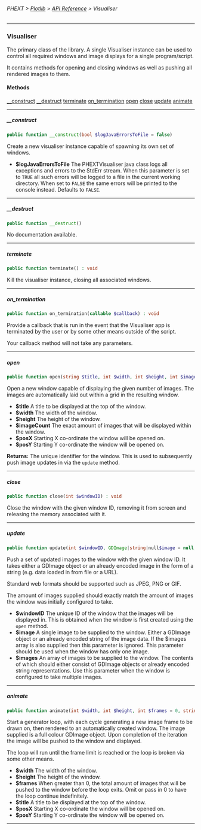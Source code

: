 ###### PHEXT > [Plotlib](../README.md) > [API Reference](index.md) > Visualiser
------
### Visualiser
The primary class of the library. A single Visualiser instance can be used to control all required windows and image displays for a single program/script.

It contains methods for opening and closing windows as well as pushing all rendered images to them.
#### Methods
[__construct](#__construct)
[__destruct](#__destruct)
[terminate](#terminate)
[on_termination](#on_termination)
[open](#open)
[close](#close)
[update](#update)
[animate](#animate)

------
##### __construct
```php
public function __construct(bool $logJavaErrorsToFile = false) 
```
Create a new visualiser instance capable of spawning its own set of windows.

- **$logJavaErrorsToFile** The PHEXTVisualiser java class logs all exceptions and errors to the StdErr stream. When this parameter is set to `TRUE` all such errors will be logged to a file in the current working directory. When set to `FALSE` the same errors will be printed to the console instead. Defaults to `FALSE`.


------
##### __destruct
```php
public function __destruct() 
```
No documentation available.


------
##### terminate
```php
public function terminate() : void
```
Kill the visualiser instance, closing all associated windows.


------
##### on_termination
```php
public function on_termination(callable $callback) : void
```
Provide a callback that is run in the event that the Visualiser app is terminated by the user or by some other means outside of the script.

Your callback method will not take any parameters.


------
##### open
```php
public function open(string $title, int $width, int $height, int $imageCount = 1, int $posX = -1, int $posY = -1) : ?int
```
Open a new window capable of displaying the given number of images. The images are automatically laid out within a grid in the resulting window.

- **$title** A title to be displayed at the top of the window.
- **$width** The width of the window.
- **$height** The height of the window.
- **$imageCount** The exact amount of images that will be displayed within the window.
- **$posX** Starting X co-ordinate the window will be opened on.
- **$posY** Starting Y co-ordinate the window will be opened on.

**Returns:**  The unique identifier for the window. This is used to subsequently push image updates in via the `update` method.


------
##### close
```php
public function close(int $windowID) : void
```
Close the window with the given window ID, removing it from screen and releasing the memory associated with it.


------
##### update
```php
public function update(int $windowID, GDImage|string|null$image = null, array $images = null) : void
```
Push a set of updated images to the window with the given window ID. It takes either a GDImage object or an already encoded image in the form of a string (e.g. data loaded in from file or a URL).

Standard web formats should be supported such as JPEG, PNG or GIF.

The amount of images supplied should exactly match the amount of images the window was initially configured to take.

- **$windowID** The unique ID of the window that the images will be displayed in. This is obtained when the window is first created using the `open` method.
- **$image** A single image to be supplied to the window. Either a GDImage object or an already encoded string of the image data. If the $images array is also supplied then this parameter is ignored. This parameter should be used when the window has only one image.
- **$images** An array of images to be supplied to the window. The contents of which should either consist of GDImage objects or already encoded string representations. Use this parameter when the window is configured to take multiple images.


------
##### animate
```php
public function animate(int $width, int $height, int $frames = 0, string $title = '', int $posX = -1, int $posY = -1) 
```
Start a generator loop, with each cycle generating a new image frame to be drawn on, then rendered to an automatically created window. The image supplied is a full colour GDImage object. Upon completion of the iteration the image will be pushed to the window and displayed.

The loop will run until the frame limit is reached or the loop is broken via some other means.

- **$width** The width of the window.
- **$height** The height of the window.
- **$frames** When greater than 0, the total amount of images that will be pushed to the window before the loop exits. Omit or pass in 0 to have the loop continue indefinitely.
- **$title** A title to be displayed at the top of the window.
- **$posX** Starting X co-ordinate the window will be opened on.
- **$posY** Starting Y co-ordinate the window will be opened on.


------
